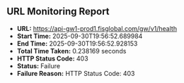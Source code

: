 ## URL Monitoring Report

- **URL:** https://api-gw1-prod1.fisglobal.com/gw/v1/health
- **Start Time:** 2025-09-30T19:56:52.689984
- **End Time:** 2025-09-30T19:56:52.928153
- **Total Time Taken:** 0.238169 seconds
- **HTTP Status Code:** 403
- **Status:** Failure
- **Failure Reason:** HTTP Status Code: 403
